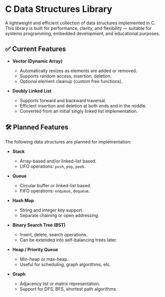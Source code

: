 # C Data Structures Library

A lightweight and efficient collection of data structures implemented in C. This library is built for performance, clarity, and flexibility — suitable for systems programming, embedded development, and educational purposes.

## ✅ Current Features

- **Vector (Dynamic Array)**
  - Automatically resizes as elements are added or removed.
  - Supports random access, insertion, deletion.
  - Optional element cleanup (custom free functions).

- **Doubly Linked List**
  - Supports forward and backward traversal.
  - Efficient insertion and deletion at both ends and in the middle.
  - Converted from an initial singly linked list implementation.

## 🛠️ Planned Features

The following data structures are planned for implementation:

- **Stack**
  - Array-based and/or linked-list based.
  - LIFO operations: `push`, `pop`, `peek`.

- **Queue**
  - Circular buffer or linked-list based.
  - FIFO operations: `enqueue`, `dequeue`.

- **Hash Map**
  - String and integer key support.
  - Separate chaining or open addressing.

- **Binary Search Tree (BST)**
  - Insert, delete, search operations.
  - Can be extended into self-balancing trees later.

- **Heap / Priority Queue**
  - Min-heap or max-heap.
  - Useful for scheduling, graph algorithms, etc.

- **Graph**
  - Adjacency list or matrix representation.
  - Support for DFS, BFS, shortest path algorithms.
